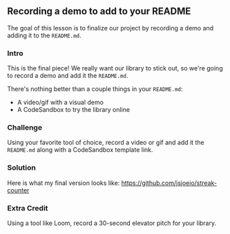 ## Recording a demo to add to your README

The goal of this lesson is to finalize our project by recording a demo and adding it to the `README.md`.

### Intro

This is the final piece! We really want our library to stick out, so we're going to record a demo and add it the `README.md`.

There's nothing better than a couple things in your `README.md`:

- A video/gif with a visual demo
- A CodeSandbox to try the library online

### Challenge

Using your favorite tool of choice, record a video or gif and add it the `README.md` along with a CodeSandbox template link.

### Solution

Here is what my final version looks like: https://github.com/jsjoeio/streak-counter

### Extra Credit

Using a tool like Loom, record a 30-second elevator pitch for your library.
